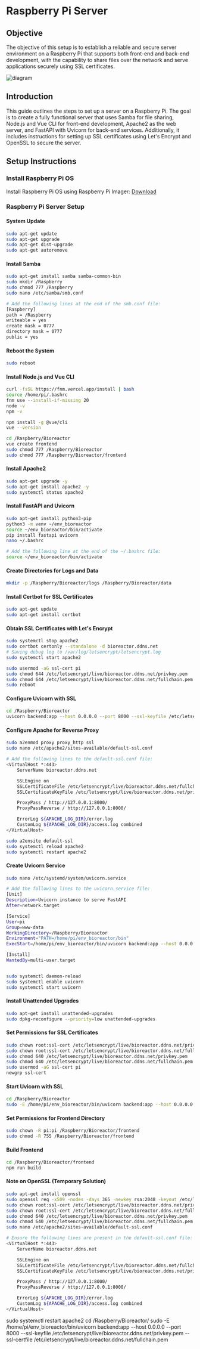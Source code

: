 [//]: # (Image References)
[image1]: ./data/server_diagram.png "diagram"

# Raspberry Pi Server


## Objective
The objective of this setup is to establish a reliable and secure server environment on a Raspberry Pi that supports both front-end and back-end development, with the capability to share files over the network and serve applications securely using SSL certificates.

![diagram][image1]

## Introduction
This guide outlines the steps to set up a server on a Raspberry Pi. The goal is to create a fully functional server that uses Samba for file sharing, Node.js and Vue CLI for front-end development, Apache2 as the web server, and FastAPI with Uvicorn for back-end services. Additionally, it includes instructions for setting up SSL certificates using Let's Encrypt and OpenSSL to secure the server.


## Setup Instructions

### Install Raspberry Pi OS

Install Raspberry Pi OS using Raspberry Pi Imager: [Download](https://www.raspberrypi.com/software/)

### Raspberry Pi Server Setup

#### System Update
```bash
sudo apt-get update
sudo apt-get upgrade
sudo apt-get dist-upgrade
sudo apt-get autoremove
```

#### Install Samba
```bash
sudo apt-get install samba samba-common-bin
sudo mkdir /Raspberry
sudo chmod 777 /Raspberry
sudo nano /etc/samba/smb.conf

# Add the following lines at the end of the smb.conf file:
[Raspberry]
path = /Raspberry
writeable = yes
create mask = 0777
directory mask = 0777
public = yes
```

#### Reboot the System
```bash
sudo reboot
```

#### Install Node.js and Vue CLI
```bash
curl -fsSL https://fnm.vercel.app/install | bash
source /home/pi/.bashrc
fnm use --install-if-missing 20
node -v
npm -v

npm install -g @vue/cli
vue --version

cd /Raspberry/Bioreactor
vue create frontend
sudo chmod 777 /Raspberry/Bioreactor
sudo chmod 777 /Raspberry/Bioreactor/frontend
```

#### Install Apache2
```bash
sudo apt-get upgrade -y
sudo apt-get install apache2 -y
sudo systemctl status apache2
```

#### Install FastAPI and Uvicorn
```bash
sudo apt-get install python3-pip
python3 -m venv ~/env_bioreactor
source ~/env_bioreactor/bin/activate
pip install fastapi uvicorn
nano ~/.bashrc

# Add the following line at the end of the ~/.bashrc file:
source ~/env_bioreactor/bin/activate
```

#### Create Directories for Logs and Data
```bash
mkdir -p /Raspberry/Bioreactor/logs /Raspberry/Bioreactor/data
```

#### Install Certbot for SSL Certificates
```bash
sudo apt-get update
sudo apt-get install certbot
```

#### Obtain SSL Certificates with Let's Encrypt
```bash
sudo systemctl stop apache2
sudo certbot certonly --standalone -d bioreactor.ddns.net
# Saving debug log to /var/log/letsencrypt/letsencrypt.log
sudo systemctl start apache2

sudo usermod -aG ssl-cert pi
sudo chmod 644 /etc/letsencrypt/live/bioreactor.ddns.net/privkey.pem
sudo chmod 644 /etc/letsencrypt/live/bioreactor.ddns.net/fullchain.pem
sudo reboot
```

#### Configure Uvicorn with SSL
```bash
cd /Raspberry/Bioreactor
uvicorn backend:app --host 0.0.0.0 --port 8000 --ssl-keyfile /etc/letsencrypt/live/bioreactor.ddns.net/privkey.pem --ssl-certfile /etc/letsencrypt/live/bioreactor.ddns.net/fullchain.pem
```

#### Configure Apache for Reverse Proxy
```bash
sudo a2enmod proxy proxy_http ssl
sudo nano /etc/apache2/sites-available/default-ssl.conf

# Add the following lines to the default-ssl.conf file:
<VirtualHost *:443>
    ServerName bioreactor.ddns.net

    SSLEngine on
    SSLCertificateFile /etc/letsencrypt/live/bioreactor.ddns.net/fullchain.pem
    SSLCertificateKeyFile /etc/letsencrypt/live/bioreactor.ddns.net/privkey.pem

    ProxyPass / http://127.0.0.1:8000/
    ProxyPassReverse / http://127.0.0.1:8000/

    ErrorLog ${APACHE_LOG_DIR}/error.log
    CustomLog ${APACHE_LOG_DIR}/access.log combined
</VirtualHost>

sudo a2ensite default-ssl
sudo systemctl reload apache2
sudo systemctl restart apache2
```

#### Create Uvicorn Service
```bash
sudo nano /etc/systemd/system/uvicorn.service

# Add the following lines to the uvicorn.service file:
[Unit]
Description=Uvicorn instance to serve FastAPI
After=network.target

[Service]
User=pi
Group=www-data
WorkingDirectory=/Raspberry/Bioreactor
Environment="PATH=/home/pi/env_bioreactor/bin"
ExecStart=/home/pi/env_bioreactor/bin/uvicorn backend:app --host 0.0.0.0 --port 8000 --ssl-keyfile /etc/letsencrypt/live/bioreactor.ddns.net/privkey.pem --ssl-certfile /etc/letsencrypt/live/bioreactor.ddns.net/fullchain.pem

[Install]
WantedBy=multi-user.target


sudo systemctl daemon-reload
sudo systemctl enable uvicorn
sudo systemctl start uvicorn
```

#### Install Unattended Upgrades
```bash
sudo apt-get install unattended-upgrades
sudo dpkg-reconfigure --priority=low unattended-upgrades
```

#### Set Permissions for SSL Certificates
```bash
sudo chown root:ssl-cert /etc/letsencrypt/live/bioreactor.ddns.net/privkey.pem
sudo chown root:ssl-cert /etc/letsencrypt/live/bioreactor.ddns.net/fullchain.pem
sudo chmod 640 /etc/letsencrypt/live/bioreactor.ddns.net/privkey.pem
sudo chmod 640 /etc/letsencrypt/live/bioreactor.ddns.net/fullchain.pem
sudo usermod -aG ssl-cert pi
newgrp ssl-cert
```

#### Start Uvicorn with SSL
```bash
cd /Raspberry/Bioreactor
sudo -E /home/pi/env_bioreactor/bin/uvicorn backend:app --host 0.0.0.0 --port 8000 --ssl-keyfile /etc/letsencrypt/live/bioreactor.ddns.net/privkey.pem --ssl-certfile /etc/letsencrypt/live/bioreactor.ddns.net/fullchain.pem
```

#### Set Permissions for Frontend Directory
```bash
sudo chown -R pi:pi /Raspberry/Bioreactor/frontend
sudo chmod -R 755 /Raspberry/Bioreactor/frontend
```

#### Build Frontend
```bash
cd /Raspberry/Bioreactor/frontend
npm run build
```

#### Note on OpenSSL (Temporary Solution)
```bash
sudo apt-get install openssl
sudo openssl req -x509 -nodes -days 365 -newkey rsa:2048 -keyout /etc/letsencrypt/live/bioreactor.ddns.net/privkey.pem -out /etc/letsencrypt/live/bioreactor.ddns.net/fullchain.pem
sudo chown root:ssl-cert /etc/letsencrypt/live/bioreactor.ddns.net/privkey.pem
sudo chown root:ssl-cert /etc/letsencrypt/live/bioreactor.ddns.net/fullchain.pem
sudo chmod 640 /etc/letsencrypt/live/bioreactor.ddns.net/privkey.pem
sudo chmod 640 /etc/letsencrypt/live/bioreactor.ddns.net/fullchain.pem
sudo nano /etc/apache2/sites-available/default-ssl.conf

# Ensure the following lines are present in the default-ssl.conf file:
<VirtualHost *:443>
    ServerName bioreactor.ddns.net

    SSLEngine on
    SSLCertificateFile /etc/letsencrypt/live/bioreactor.ddns.net/fullchain.pem
    SSLCertificateKeyFile /etc/letsencrypt/live/bioreactor.ddns.net/privkey.pem

    ProxyPass / http://127.0.0.1:8000/
    ProxyPassReverse / http://127.0.0.1:8000/

    ErrorLog ${APACHE_LOG_DIR}/error.log
    CustomLog ${APACHE_LOG_DIR}/access.log combined
</VirtualHost>
```


sudo systemctl restart apache2
cd /Raspberry/Bioreactor/
sudo -E /home/pi/env_bioreactor/bin/uvicorn backend:app --host 0.0.0.0 --port 8000 --ssl-keyfile /etc/letsencrypt/live/bioreactor.ddns.net/privkey.pem --ssl-certfile /etc/letsencrypt/live/bioreactor.ddns.net/fullchain.pem
```


